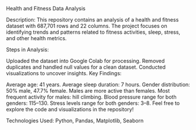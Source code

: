 Health and Fitness Data Analysis

Description:
This repository contains an analysis of a health and fitness dataset with 687,701 rows and 22 columns. The project focuses on identifying trends and patterns related to fitness activities, sleep, stress, and other health metrics.

Steps in Analysis:

Uploaded the dataset into Google Colab for processing.
Removed duplicates and handled null values for a clean dataset.
Conducted visualizations to uncover insights.
Key Findings:

Average age: 41 years.
Average sleep duration: 7 hours.
Gender distribution: 50% male, 47.7% female.
Males are more active than females.
Most frequent activity for males: hill climbing.
Blood pressure range for both genders: 115–130.
Stress levels range for both genders: 3–8.
Feel free to explore the code and visualizations in the repository!

Technologies Used: Python, Pandas, Matplotlib, Seaborn
